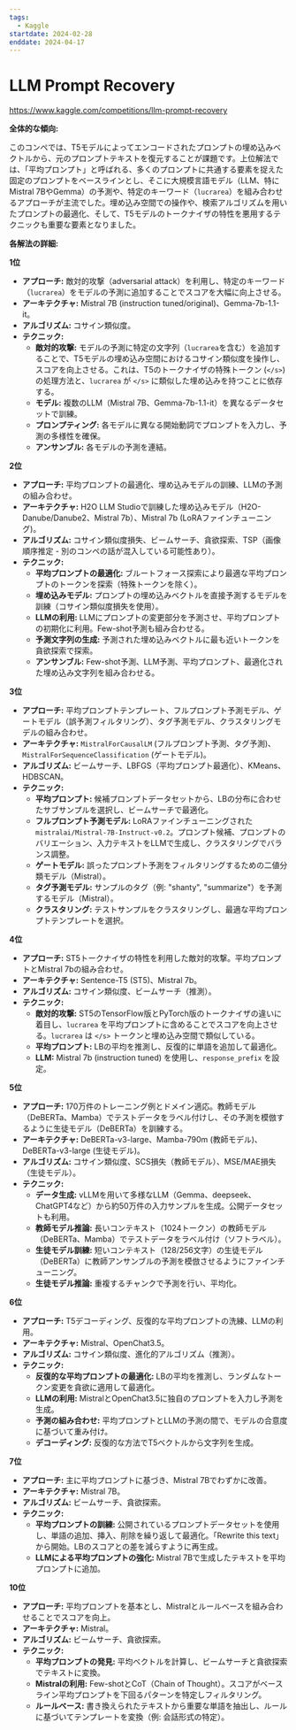 ```yaml
---
tags:
  - Kaggle
startdate: 2024-02-28
enddate: 2024-04-17
---
```

# LLM Prompt Recovery
https://www.kaggle.com/competitions/llm-prompt-recovery

**全体的な傾向:**

このコンペでは、T5モデルによってエンコードされたプロンプトの埋め込みベクトルから、元のプロンプトテキストを復元することが課題です。上位解法では、「平均プロンプト」と呼ばれる、多くのプロンプトに共通する要素を捉えた固定のプロンプトをベースラインとし、そこに大規模言語モデル（LLM、特にMistral 7BやGemma）の予測や、特定のキーワード（`lucrarea`）を組み合わせるアプローチが主流でした。埋め込み空間での操作や、検索アルゴリズムを用いたプロンプトの最適化、そして、T5モデルのトークナイザの特性を悪用するテクニックも重要な要素となりました。

**各解法の詳細:**

**1位**

- **アプローチ:** 敵対的攻撃（adversarial attack）を利用し、特定のキーワード（`lucrarea`）をモデルの予測に追加することでスコアを大幅に向上させる。
- **アーキテクチャ:** Mistral 7B (instruction tuned/original)、Gemma-7b-1.1-it。
- **アルゴリズム:** コサイン類似度。
- **テクニック:**
    - **敵対的攻撃:** モデルの予測に特定の文字列（`lucrarea`を含む）を追加することで、T5モデルの埋め込み空間におけるコサイン類似度を操作し、スコアを向上させる。これは、T5のトークナイザの特殊トークン (`</s>`) の処理方法と、`lucrarea` が `</s>` に類似した埋め込みを持つことに依存する。
    - **モデル:** 複数のLLM（Mistral 7B、Gemma-7b-1.1-it）を異なるデータセットで訓練。
    - **プロンプティング:** 各モデルに異なる開始動詞でプロンプトを入力し、予測の多様性を確保。
    - **アンサンブル:** 各モデルの予測を連結。

**2位**

- **アプローチ:** 平均プロンプトの最適化、埋め込みモデルの訓練、LLMの予測の組み合わせ。
- **アーキテクチャ:** H2O LLM Studioで訓練した埋め込みモデル（H2O-Danube/Danube2、Mistral 7b）、Mistral 7b (LoRAファインチューニング)。
- **アルゴリズム:** コサイン類似度損失、ビームサーチ、貪欲探索、TSP（画像順序推定 - 別のコンペの話が混入している可能性あり）。
- **テクニック:**
    - **平均プロンプトの最適化:** ブルートフォース探索により最適な平均プロンプトのトークンを探索（特殊トークンを除く）。
    - **埋め込みモデル:** プロンプトの埋め込みベクトルを直接予測するモデルを訓練（コサイン類似度損失を使用）。
    - **LLMの利用:** LLMにプロンプトの変更部分を予測させ、平均プロンプトの初期化に利用。Few-shot予測も組み合わせる。
    - **予測文字列の生成:** 予測された埋め込みベクトルに最も近いトークンを貪欲探索で探索。
    - **アンサンブル:** Few-shot予測、LLM予測、平均プロンプト、最適化された埋め込み文字列を組み合わせる。

**3位**

- **アプローチ:** 平均プロンプトテンプレート、フルプロンプト予測モデル、ゲートモデル（誤予測フィルタリング）、タグ予測モデル、クラスタリングモデルの組み合わせ。
- **アーキテクチャ:** `MistralForCausalLM` (フルプロンプト予測、タグ予測)、`MistralForSequenceClassification` (ゲートモデル)。
- **アルゴリズム:** ビームサーチ、LBFGS（平均プロンプト最適化）、KMeans、HDBSCAN。
- **テクニック:**
    - **平均プロンプト:** 候補プロンプトデータセットから、LBの分布に合わせたサブサンプルを選択し、ビームサーチで最適化。
    - **フルプロンプト予測モデル:** LoRAファインチューニングされた `mistralai/Mistral-7B-Instruct-v0.2`。プロンプト候補、プロンプトのバリエーション、入力テキストをLLMで生成し、クラスタリングでバランス調整。
    - **ゲートモデル:** 誤ったプロンプト予測をフィルタリングするための二値分類モデル（Mistral）。
    - **タグ予測モデル:** サンプルのタグ（例: "shanty", "summarize"）を予測するモデル（Mistral）。
    - **クラスタリング:** テストサンプルをクラスタリングし、最適な平均プロンプトテンプレートを選択。

**4位**

- **アプローチ:** ST5トークナイザの特性を利用した敵対的攻撃。平均プロンプトとMistral 7bの組み合わせ。
- **アーキテクチャ:** Sentence-T5 (ST5)、Mistral 7b。
- **アルゴリズム:** コサイン類似度、ビームサーチ（推測）。
- **テクニック:**
    - **敵対的攻撃:** ST5のTensorFlow版とPyTorch版のトークナイザの違いに着目し、`lucrarea` を平均プロンプトに含めることでスコアを向上させる。`lucrarea` は `</s>` トークンと埋め込み空間で類似している。
    - **平均プロンプト:** LBの平均を推測し、反復的に単語を追加して最適化。
    - **LLM:** Mistral 7b (instruction tuned) を使用し、`response_prefix` を設定。

**5位**

- **アプローチ:** 170万件のトレーニング例とドメイン適応。教師モデル（DeBERTa、Mamba）でテストデータをラベル付けし、その予測を模倣するように生徒モデル（DeBERTa）を訓練する。
- **アーキテクチャ:** DeBERTa-v3-large、Mamba-790m (教師モデル)、DeBERTa-v3-large (生徒モデル)。
- **アルゴリズム:** コサイン類似度、SCS損失（教師モデル）、MSE/MAE損失（生徒モデル）。
- **テクニック:**
    - **データ生成:** vLLMを用いて多様なLLM（Gemma、deepseek、ChatGPT4など）から約50万件の入力サンプルを生成。公開データセットも利用。
    - **教師モデル推論:** 長いコンテキスト（1024トークン）の教師モデル（DeBERTa、Mamba）でテストデータをラベル付け（ソフトラベル）。
    - **生徒モデル訓練:** 短いコンテキスト（128/256文字）の生徒モデル（DeBERTa）に教師アンサンブルの予測を模倣させるようにファインチューニング。
    - **生徒モデル推論:** 重複するチャンクで予測を行い、平均化。

**6位**

- **アプローチ:** T5デコーディング、反復的な平均プロンプトの洗練、LLMの利用。
- **アーキテクチャ:** Mistral、OpenChat3.5。
- **アルゴリズム:** コサイン類似度、進化的アルゴリズム（推測）。
- **テクニック:**
    - **反復的な平均プロンプトの最適化:** LBの平均を推測し、ランダムなトークン変更を貪欲に適用して最適化。
    - **LLMの利用:** MistralとOpenChat3.5に独自のプロンプトを入力し予測を生成。
    - **予測の組み合わせ:** 平均プロンプトとLLMの予測の間で、モデルの合意度に基づいて重み付け。
    - **デコーディング:** 反復的な方法でT5ベクトルから文字列を生成。

**7位**

- **アプローチ:** 主に平均プロンプトに基づき、Mistral 7Bでわずかに改善。
- **アーキテクチャ:** Mistral 7B。
- **アルゴリズム:** ビームサーチ、貪欲探索。
- **テクニック:**
    - **平均プロンプトの訓練:** 公開されているプロンプトデータセットを使用し、単語の追加、挿入、削除を繰り返して最適化。「Rewrite this text」から開始。LBのスコアとの差を減らすように再生成。
    - **LLMによる平均プロンプトの強化:** Mistral 7Bで生成したテキストを平均プロンプトに追加。

**10位**

- **アプローチ:** 平均プロンプトを基本とし、Mistralとルールベースを組み合わせることでスコアを向上。
- **アーキテクチャ:** Mistral。
- **アルゴリズム:** ビームサーチ、貪欲探索。
- **テクニック:**
    - **平均プロンプトの発見:** 平均ベクトルを計算し、ビームサーチと貪欲探索でテキストに変換。
    - **Mistralの利用:** Few-shotとCoT（Chain of Thought）。スコアがベースライン平均プロンプトを下回るパターンを特定しフィルタリング。
    - **ルールベース:** 書き換えられたテキストから重要な単語を抽出し、ルールに基づいてテンプレートを変換（例: 会話形式の特定）。

